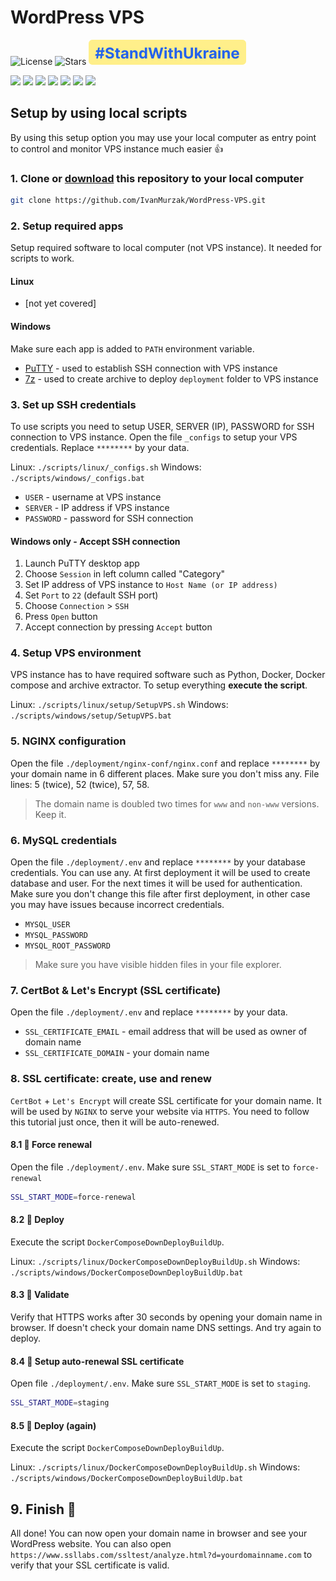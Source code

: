 # WordPress VPS

![License](https://img.shields.io/github/license/IvanMurzak/WordPress-VPS) ![Stars](https://img.shields.io/github/stars/IvanMurzak/WordPress-VPS) [![Stand With Ukraine](https://raw.githubusercontent.com/vshymanskyy/StandWithUkraine/main/badges/StandWithUkraine.svg)](https://stand-with-ukraine.pp.ua)

<div>
  <a target="_blank" href="https://docs.docker.com/"><img src="https://img.shields.io/badge/Docker-2CA5E0?style=for-the-badge&logo=docker&logoColor=white" /></a>
  <a target="_blank" href="https://developer.wordpress.org/"><img src="https://img.shields.io/badge/Wordpress-21759B?style=for-the-badge&logo=wordpress&logoColor=white" /></a>
  <a target="_blank" href="https://mysql.com/"><img src="https://img.shields.io/badge/MySQL-3E6E93?style=for-the-badge&logo=mysql&logoColor=white" /></a>
  <a target="_blank" href="https://letsencrypt.org/"><img src="https://img.shields.io/badge/LetsEncrypt-2C3C69?style=for-the-badge&logo=letsencrypt&logoColor=white" /></a>
  <a target="_blank" href="https://nginx.com/"><img src="https://img.shields.io/badge/Nginx-009639?style=for-the-badge&logo=nginx&logoColor=white" /></a>
  <a target="_blank" href="https://certbot.eff.org/"><img src="https://img.shields.io/badge/CertBot-000000?style=for-the-badge&logo=eff&logoColor=white" /></a>
  <a target="_blank" href="https://www.google.com/search?q=virtual+private+server"><img src="https://img.shields.io/badge/VPS-FFFFFF?style=for-the-badge&logo=vps&logoColor=white" /></a>
</div>

## Setup by using local scripts

By using this setup option you may use your local computer as entry point to control and monitor VPS instance much easier 👍

### 1. Clone or [download](https://github.com/IvanMurzak/WordPress-VPS/archive/refs/heads/main.zip) this repository to your local computer

```bash
git clone https://github.com/IvanMurzak/WordPress-VPS.git
```

### 2. Setup required apps

Setup required software to local computer (not VPS instance). It needed for scripts to work.

#### Linux

- [not yet covered]

#### Windows

Make sure each app is added to `PATH` environment variable.

- [PuTTY](https://www.putty.org/) - used to establish SSH connection with VPS instance
- [7z](https://www.7-zip.org/download.html) - used to create archive to deploy `deployment` folder to VPS instance

### 3. Set up SSH credentials

To use scripts you need to setup USER, SERVER (IP), PASSWORD for SSH connection to VPS instance.
Open the file `_configs` to setup your VPS credentials. Replace `********` by your data.

Linux: `./scripts/linux/_configs.sh`
Windows: `./scripts/windows/_configs.bat`

- `USER` - username at VPS instance
- `SERVER` - IP address if VPS instance
- `PASSWORD` - password for SSH connection

#### Windows only - Accept SSH connection

1. Launch PuTTY desktop app
2. Choose `Session` in left column called "Category"
3. Set IP address of VPS instance to `Host Name (or IP address)`
4. Set `Port` to `22` (default SSH port)
5. Choose `Connection` > `SSH`
6. Press `Open` button
7. Accept connection by pressing `Accept` button

### 4. Setup VPS environment

VPS instance has to have required software such as Python, Docker, Docker compose and archive extractor. To setup everything **execute the script**.

Linux: `./scripts/linux/setup/SetupVPS.sh`
Windows: `./scripts/windows/setup/SetupVPS.bat`

### 5. NGINX configuration

Open the file `./deployment/nginx-conf/nginx.conf` and replace `********` by your domain name in 6 different places. Make sure you don't miss any. File lines: 5 (twice), 52 (twice), 57, 58.

> The domain name is doubled two times for `www` and `non-www` versions. Keep it.

### 6. MySQL credentials

Open the file `./deployment/.env` and replace `********` by your database credentials. You can use any. At first deployment it will be used to create database and user. For the next times it will be used for authentication. Make sure you don't change this file after first deployment, in other case you may have issues because incorrect credentials.

- `MYSQL_USER`
- `MYSQL_PASSWORD`
- `MYSQL_ROOT_PASSWORD`

> Make sure you have visible hidden files in your file explorer.

### 7. CertBot & Let's Encrypt (SSL certificate)

Open the file `./deployment/.env` and replace `********` by your data.

- `SSL_CERTIFICATE_EMAIL` - email address that will be used as owner of domain name
- `SSL_CERTIFICATE_DOMAIN` - your domain name

### 8. SSL certificate: create, use and renew

`CertBot` + `Let's Encrypt` will create SSL certificate for your domain name. It will be used by `NGINX` to serve your website via `HTTPS`. You need to follow this tutorial just once, then it will be auto-renewed.

#### 8.1 🔄 Force renewal

Open the file `./deployment/.env`. Make sure `SSL_START_MODE` is set to `force-renewal`

```bash
SSL_START_MODE=force-renewal
```

#### 8.2 🚀 Deploy

Execute the script `DockerComposeDownDeployBuildUp`.

Linux: `./scripts/linux/DockerComposeDownDeployBuildUp.sh`
Windows: `./scripts/windows/DockerComposeDownDeployBuildUp.bat`

#### 8.3 🔎 Validate

Verify that HTTPS works after 30 seconds by opening your domain name in browser. If doesn't check your domain name DNS settings. And try again to deploy.

#### 8.4 💠 Setup auto-renewal SSL certificate

Open file `./deployment/.env`. Make sure `SSL_START_MODE` is set to `staging`.

```bash
SSL_START_MODE=staging
```

#### 8.5 🚀 Deploy (again)

Execute the script `DockerComposeDownDeployBuildUp`.

Linux: `./scripts/linux/DockerComposeDownDeployBuildUp.sh`
Windows: `./scripts/windows/DockerComposeDownDeployBuildUp.bat`

## 9. Finish 🏁

All done! You can now open your domain name in browser and see your WordPress website. You can also open `https://www.ssllabs.com/ssltest/analyze.html?d=yourdomainname.com` to verify that your SSL certificate is valid.
